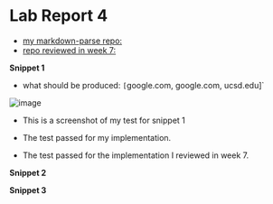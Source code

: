 # Lab Report 4
- [my markdown-parse repo:](https://github.com/aejiang/markdown-parser)
- [repo reviewed in week 7:](https://github.com/Miyuki-L/markdown-parser)

**Snippet 1**
- what should be produced: `[`google.com, google.com, ucsd.edu]`

![image](https://user-images.githubusercontent.com/103210217/169720767-9626e665-fa1e-4ab8-927a-8ace523b9c1a.png)
- This is a screenshot of my test for snippet 1

- The test passed for my implementation.

- The test passed for the implementation I reviewed in week 7. 


**Snippet 2**


**Snippet 3**

